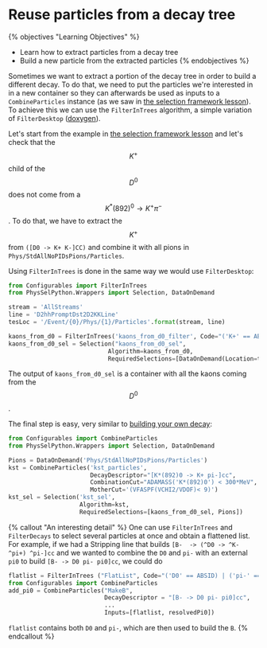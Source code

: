 # Reuse particles from a decay tree

{% objectives "Learning Objectives" %}
* Learn how to extract particles from a decay tree
* Build a new particle from the extracted particles
{% endobjectives %}

Sometimes we want to extract a portion of the decay tree in order to build a different decay.
To do that, we need to put the particles we're interested in in a new container so they can afterwards be used as inputs to a `CombineParticles` instance (as we saw in [the selection framework lesson](/second-analysis-steps/building-decays-part-0.md)).
To achieve this we can use the `FilterInTrees` algorithm, a simple variation of `FilterDesktop` ([doxygen](https://lhcb-release-area.web.cern.ch/LHCb-release-area/DOC/hlt/latest_doxygen/de/d8e/class_filter_in_trees.html)).

Let's start from the example in [the selection framework lesson](/second-analysis-steps/building-decays-part0.md) and let's check that the $$K^+$$ child of the $$D^0$$ does not come from a $$K^{*}(892)^{0} \to K^{+}\pi^{-}$$.
To do that, we have to extract the $$K^+$$ from `([D0 -> K+ K-]CC)` and combine it with all pions in `Phys/StdAllNoPIDsPions/Particles`.

Using `FilterInTrees` is done in the same way we would use `FilterDesktop`:

```python
from Configurables import FilterInTrees
from PhysSelPython.Wrappers import Selection, DataOnDemand

stream = 'AllStreams'
line = 'D2hhPromptDst2D2KKLine'
tesLoc = '/Event/{0}/Phys/{1}/Particles'.format(stream, line)

kaons_from_d0 = FilterInTrees('kaons_from_d0_filter', Code="('K+' == ABSID)")
kaons_from_d0_sel = Selection("kaons_from_d0_sel",
                            Algorithm=kaons_from_d0,
                            RequiredSelections=[DataOnDemand(Location=tesLoc)])
```

The output of `kaons_from_d0_sel` is a container with all the kaons coming from the $$D^0$$.

The final step is easy, very similar to [building your own decay](/second-analysis-steps/building-decays-part0.md):

```python
from Configurables import CombineParticles
from PhysSelPython.Wrappers import Selection, DataOnDemand

Pions = DataOnDemand('Phys/StdAllNoPIDsPions/Particles')
kst = CombineParticles('kst_particles',
                       DecayDescriptor="[K*(892)0 -> K+ pi-]cc",
                       CombinationCut="ADAMASS('K*(892)0') < 300*MeV",
                       MotherCut='(VFASPF(VCHI2/VDOF)< 9)')
kst_sel = Selection('kst_sel',
                    Algorithm=kst,
                    RequiredSelections=[kaons_from_d0_sel, Pions])
```


{% callout "An interesting detail" %}
One can use `FilterInTrees` and `FilterDecays` to select several particles at
once and obtain a flattened list.
For example, if we had a Stripping line that builds `[B-  -> (^D0 -> ^K- ^pi+) ^pi-]cc` and we wanted to combine the `D0` and `pi-` with an external `pi0` to build `[B- -> D0 pi- pi0]cc`, we could do
```python
flatlist = FilterInTrees ("FlatList", Code="('D0' == ABSID) | ('pi-' == ABSID)")
from Configurables import CombineParticles
add_pi0 = CombineParticles("MakeB",
                           DecayDescriptor = "[B- -> D0 pi- pi0]cc",
                           ...
                           Inputs=[flatlist, resolvedPi0])
```
`flatlist` contains both `D0` and `pi-`, which are then used to build the `B`.
{% endcallout %}
